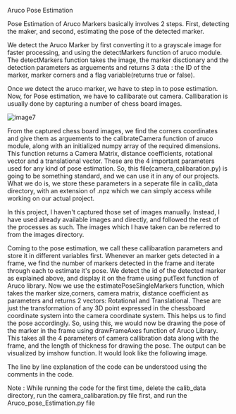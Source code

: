 Aruco Pose Estimation

Pose Estimation of Aruco Markers basically involves 2 steps. First, detecting the maker, and second, estimating the pose of the detected marker.

We detect the Aruco Marker by first converting it to a grayscale image for faster processing, and using the detectMarkers function of aruco module. The detectMarkers function takes the image, the marker disctionary and the detection parameters as arguements and returns 3 data : the ID of the marker, marker corners and a flag variable(returns true or false). 

Once we detect the aruco marker, we have to step in to pose estimation. Now, for Pose estimation, we have to callibarate out camera. Callibaration is usually done by capturing a number of chess board images. 

![image7](https://user-images.githubusercontent.com/100789637/199049228-0c69834a-502c-4774-8e02-4062a1e5b374.png)

From the captured chess board images, we find the corners coordinates and give them as arguements to the calibrateCamera function of aruco module, along with an initialized numpy array of the required dimensions. This function returns a Camera Matrix, distance coefficients, rotational vector and a translational vector. These are the 4 important parameters used for any kind of pose estimation. So, this file(camera_calibaration.py) is going to be something standard, and we can use it in any of our projects. What we do is, we store these parameters in a seperate file in calib_data directory, with an extension of .npz which we can simply access while working on our actual project.

In this project, I haven't captured those set of images manually. Instead, I have used already available images and directly, and followed the rest of the processes as such. The images which I have taken can be referred to from the images directory. 

Coming to the pose estimation, we call these callibaration parameters and store it in different variables first. Whenever an marker gets detected in a frame, we find the number of markers detected in the frame and iterate through each to estimate it's pose. We detect the id of the detected marker as explained above, and display it on the frame using putText function of Aruco library. Now we use the estimatePoseSingleMarkers function, which takes the marker size,corners, camera matrix, distance coefficient as parameters and returns 2 vectors: Rotational and Translational. These are just the transformation of any 3D point expressed in the chessboard coordinate system into the camera coordinate system. This helps us to find the pose accordingly. So, using this, we would now be drawing the pose of the marker in the frame using drawFrameAxes function of Aruco Library. This takes all the 4 parameters of camera callibration data along with the frame, and the length of thickness for drawing the pose. The output can be visualized by imshow function. It would look like the following image. 



The line by line explanation of the code can be understood using the comments in the code.

Note : While running the code for the first time, delete the calib_data directory, run the camera_calibaration.py file first, and run the Aruco_pose_Estimation.py file
